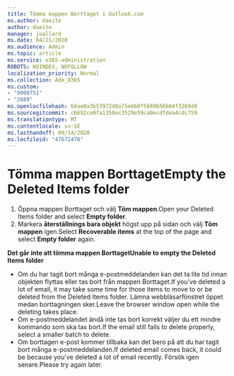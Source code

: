```yaml
---
title: Tömma mappen Borttaget i Outlook.com
ms.author: daeite
author: daeite
manager: joallard
ms.date: 04/21/2020
ms.audience: Admin
ms.topic: article
ms.service: o365-administration
ROBOTS: NOINDEX, NOFOLLOW
localization_priority: Normal
ms.collection: Adm_O365
ms.custom:
- "9000751"
- "2689"
ms.openlocfilehash: 6dae0a3b53972d8a75e660f5669656b84f3269d8
ms.sourcegitcommit: c6692ce0fa1358ec3529e59ca0ecdfdea4cdc759
ms.translationtype: MT
ms.contentlocale: sv-SE
ms.lasthandoff: 09/14/2020
ms.locfileid: "47672470"
---
```

# <a name="empty-the-deleted-items-folder"></a><span data-ttu-id="3246e-102">Tömma mappen Borttaget</span><span class="sxs-lookup"><span data-stu-id="3246e-102">Empty the Deleted Items folder</span></span>

1. <span data-ttu-id="3246e-103">Öppna mappen Borttaget och välj **Töm mappen**.</span><span class="sxs-lookup"><span data-stu-id="3246e-103">Open your Deleted Items folder and select **Empty folder**.</span></span>
2. <span data-ttu-id="3246e-104">Markera **återställnings bara objekt** högst upp på sidan och välj **Töm mappen** igen.</span><span class="sxs-lookup"><span data-stu-id="3246e-104">Select **Recoverable items** at the top of the page and select **Empty folder** again.</span></span>

<span data-ttu-id="3246e-105">**Det går inte att tömma mappen Borttaget**</span><span class="sxs-lookup"><span data-stu-id="3246e-105">**Unable to empty the Deleted Items folder**</span></span>

- <span data-ttu-id="3246e-106">Om du har tagit bort många e-postmeddelanden kan det ta lite tid innan objekten flyttas eller tas bort från mappen Borttaget.</span><span class="sxs-lookup"><span data-stu-id="3246e-106">If you've deleted a lot of email, it may take some time for those items to move to or be deleted from the Deleted Items folder.</span></span> <span data-ttu-id="3246e-107">Lämna webbläsarfönstret öppet medan borttagningen sker.</span><span class="sxs-lookup"><span data-stu-id="3246e-107">Leave the browser window open while the deleting takes place.</span></span>
- <span data-ttu-id="3246e-108">Om e-postmeddelandet ändå inte tas bort korrekt väljer du ett mindre kommando som ska tas bort.</span><span class="sxs-lookup"><span data-stu-id="3246e-108">If the email still fails to delete properly, select a smaller batch to delete.</span></span>
- <span data-ttu-id="3246e-109">Om borttagen e-post kommer tillbaka kan det bero på att du har tagit bort många e-postmeddelanden.</span><span class="sxs-lookup"><span data-stu-id="3246e-109">If deleted email comes back, it could be because you've deleted a lot of email recently.</span></span> <span data-ttu-id="3246e-110">Försök igen senare.</span><span class="sxs-lookup"><span data-stu-id="3246e-110">Please try again later.</span></span>
